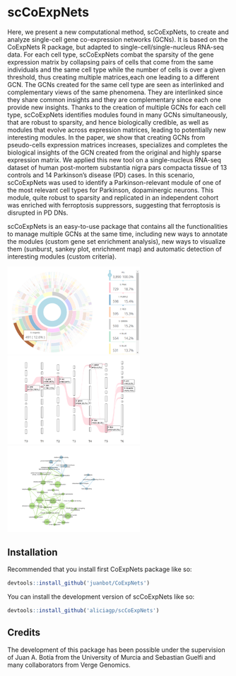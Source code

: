 
# scCoExpNets

Here, we present a new computational method, scCoExpNets, to create and analyze single-cell gene co-expression networks (GCNs). It is based on the CoExpNets R package, but adapted to single-cell/single-nucleus RNA-seq data. For each cell type, scCoExpNets combat the sparsity of the gene expression matrix by collapsing pairs of cells that come from the same individuals and the same cell type while the number of cells is over a given threshold, thus creating multiple matrices,each one leading to a different GCN. The GCNs created for the same cell type are seen as interlinked and complementary views of the same phenomena. They are interlinked since they share common insights and they are complementary since each one provide new insights. Thanks to the creation of multiple GCNs for each cell type, scCoExpNets identifies modules found in many GCNs simultaneously, that are robust to sparsity, and hence biologically credible, as well as modules that evolve across expression matrices, leading to potentially new interesting modules. In the paper, we show that creating GCNs from pseudo-cells expression matrices increases, specializes and completes the biological insights of the GCN created from the original and highly sparse expression matrix. We applied this new tool on a single-nucleus RNA-seq dataset of human post-mortem substantia nigra pars compacta tissue of 13 controls and 14 Parkinson’s disease (PD) cases. In this scenario, scCoExpNets was used to identify a Parkinson-relevant module of one of the most relevant cell types for Parkinson, dopaminergic neurons. This module, quite robust to sparsity and replicated in an independent cohort was enriched with ferroptosis suppressors, suggesting that ferroptosis is disrupted in PD DNs.


scCoExpNets is an easy-to-use package that contains all the functionalities to manage multiple GCNs at the same time, including new ways to annotate the modules (custom gene set enrichment analysis), new ways to visualize them (sunburst, sankey plot, enrichment map) and automatic detection of interesting modules (custom criteria). 

<img src="./figures/sunburst.png" alt="drawing" width="300"/>
<img src="./figures/sankey_plot.png" alt="drawing" width="300"/>
<img src="./figures/enrichment_map.png" alt="drawing" width="300"/>

## Installation

Recommended that you install first CoExpNets package like so:

``` r
devtools::install_github('juanbot/CoExpNets')
```

You can install the development version of scCoExpNets like so:

``` r
devtools::install_github('aliciagp/scCoExpNets')
```


## Credits

The development of this package has been possible under the supervision of Juan A. Botía from the University of Murcia and Sebastian Guelfi and many collaborators from Verge Genomics.



